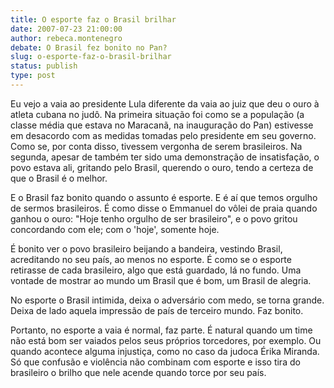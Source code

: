 ```yaml
---
title: O esporte faz o Brasil brilhar
date: 2007-07-23 21:00:00
author: rebeca.montenegro
debate: O Brasil fez bonito no Pan?
slug: o-esporte-faz-o-brasil-brilhar
status: publish 
type: post
---
```


Eu vejo a vaia ao presidente Lula diferente da vaia ao juiz que deu o ouro à atleta cubana no judô. Na primeira situação foi como se a população (a classe média que estava no Maracanã, na inauguração do Pan) estivesse em desacordo com as medidas tomadas pelo presidente em seu governo. Como se, por conta disso, tivessem vergonha de serem brasileiros. Na segunda, apesar de também ter sido uma demonstração de insatisfação, o povo estava ali, gritando pelo Brasil, querendo o ouro, tendo a certeza de que o Brasil é o melhor.  

  

E o Brasil faz bonito quando o assunto é esporte. E é aí que temos orgulho de sermos brasileiros. É como disse o Emmanuel do vôlei de praia quando ganhou o ouro: "Hoje tenho orgulho de ser brasileiro", e o povo gritou concordando com ele; com o 'hoje', somente hoje.   

  

É bonito ver o povo brasileiro beijando a bandeira, vestindo Brasil, acreditando no seu país, ao menos no esporte. É como se o esporte retirasse de cada brasileiro, algo que está guardado, lá no fundo. Uma vontade de mostrar ao mundo um Brasil que é bom, um Brasil de alegria.   

  

No esporte o Brasil intimida, deixa o adversário com medo, se torna grande. Deixa de lado aquela impressão de país de terceiro mundo. Faz bonito.  

  

Portanto, no esporte a vaia é normal, faz parte. É natural quando um time não está bom ser vaiados pelos seus próprios torcedores, por exemplo. Ou quando acontece alguma injustiça, como no caso da judoca Érika Miranda. Só que confusão e violência não combinam com esporte e isso tira do brasileiro o brilho que nele acende quando torce por seu país.
